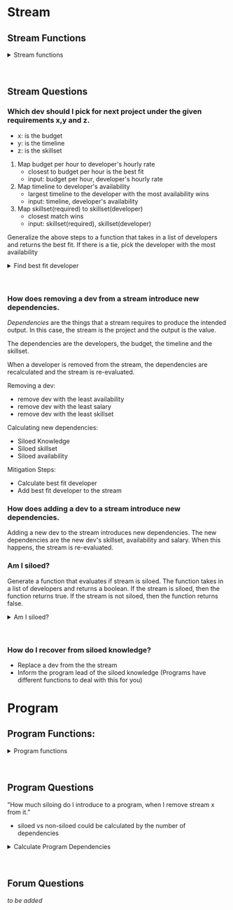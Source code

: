 # Stream

## Stream Functions
<details>
  <summary>Stream functions</summary>
  
This is pseudo code for the stream functions.
  ```js
    bestFit(Developers, Budget, Timeline, Skillset)
    addDeveloper(Developer)
    removeDeveloper(Developer)
    amISiloed(Stream)
  ```
</details>
<br/><br/>

## Stream Questions

### Which dev should I pick for next project under the given requirements x,y and z.
- x: is the budget
- y: is the timeline
- z: is the skillset

1. Map budget per hour to developer's hourly rate
    - closest to budget per hour is the best fit
    - input: budget per hour, developer's hourly rate
2. Map timeline to developer's availability
    - largest timeline to the developer with the most availability wins
    - input: timeline, developer's availability
3. Map skillset(required) to skillset(developer)
    - closest match wins
    - input: skillset(required), skillset(developer)

Generalize the above steps to a function that takes in a list of developers and returns the best fit. If there is a tie, pick the developer with the most availability

<details>
  <summary>Find best fit developer</summary>

This is pseudo code for the bestFit() function.
```js
    let Dev = {
    name: string,
    hourlyRate: number,
    availability_in_range: number,
    skillset: string[]
    }
    let Devs = Dev[]
    let Budget = number
    let Timeline = number
    let Skillset = string[]

    fn bestFit(Developers, Budget, Timeline, Skillset) -> Developer {
        mapBudgetPerHourToDeveloperHourlyRate(Developers, Budget)
        mapTimelineToDeveloperAvailability(Developers, Timeline)
        mapSkillsetToDeveloperSkillset(Developers, Skillset)
        return bestFitDeveloper(Developers)
}
  ```
</details>
<br/><br/>

### How does removing a dev from a stream introduce new dependencies.
*Dependencies* are the things that a stream requires to produce the intended output. In this case, the stream is the project and the output is the value.

The dependencies are the developers, the budget, the timeline and the skillset.

When a developer is removed from the stream, the dependencies are recalculated and the stream is re-evaluated.

Removing a dev:
- remove dev with the least availability
- remove dev with the least salary
- remove dev with the least skillset

Calculating new dependencies:
- Siloed Knowledge
- Siloed skillset
- Siloed availability

Mitigation Steps:
- Calculate best fit developer
- Add best fit developer to the stream

<!-- If this fails to recover, then we try the next step:
- Extend the timeline

If this fails to recover, then we try the **very last** step:
- Increase the budget -->

### How does adding a dev to a stream introduce new dependencies.
Adding a new dev to the stream introduces new dependencies. The new dependencies are the new dev's skillset, availability and salary.
When this happens, the stream is re-evaluated.

### Am I siloed?
Generate a function that evaluates if stream is siloed. The function takes in a list of developers and returns a boolean. If the stream is siloed, then the function returns true. If the stream is not siloed, then the function returns false.

<details>
  <summary>Am I siloed?</summary>

```javascript
fn amISiloed(Stream) -> boolean {
    let siloedKnowledge = evaluateSiloedKnowledge(Stream)
    let siloedSkillset = evaluateSiloedSkillset(Stream)
    let siloedAvailability = evaluateSiloedAvailability(Stream)
    return siloedKnowledge || siloedSkillset || siloedAvailability
}
fn evaluateSiloedKnowledge(Stream) -> boolean {
    let knowledge = Stream.map(dev => dev.knowledge)
    return knowledge.length === 1
}
fn evaluateSiloedSkillset(Stream) -> boolean {
    let skillset = Stream.map(dev => dev.skillset)
    return skillset.length === 1
}
fn evaluateSiloedAvailability(Stream) -> boolean {
    let availability = Stream.map(dev => dev.availability)
    return availability.length === 1
}
fn isSiloed(Stream) -> boolean {
    return amISiloed(Stream)
}
```
</details>
<br></br>

### How do I recover from siloed knowledge?
- Replace a dev from the the stream
- Inform the program lead of the siloed knowledge (Programs have different functions to deal with this for you)


# Program

## Program Functions:
<details>
  <summary>Program functions</summary>
```JavaScript
calculateDependencies(Stream)
sumStreamDependencies(Program)
subtractStreamFromProgram(Stream, Program)
```
</details>
<br></br>

## Program Questions
”How much siloing do I introduce to a program, when I remove stream x from it.”
- siloed vs non-siloed could be calculated by the number of dependencies

<details>
  <summary>Calculate Program Dependencies</summary>
fn calculateDependencies(Stream) -> number {
    let dependencies = Stream.map(dev => dev.dependencies)
    return dependencies.length
}

fn sumStreamDependencies(Program) -> number {
    let dependencies = Program.map(stream => calculateDependencies(stream))
    return dependencies.reduce((acc, curr) => acc + curr)
}

fn subtractStreamFromProgram(Stream, Program) -> number {
    let newProgram = Program.filter(stream => stream !== Stream)
    return sumStreamDependencies(newProgram)
}
</details>
<br></br>

<!-- “What happens to a deadline if I do x vs. z.”
- x: is adjusting the budget
- z: is adjusting the scope

“What happens in reality to the budget if I expand a deadline.”
- estimated vs. actual resource allocation

# Forum
<!-- ## Forum Functions -->

## Forum Questions
*to be added*